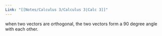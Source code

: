 ```yaml
---
Link: "[[Notes/Calculus 3/Calculus 3|Calc 3]]"
---
```

when two vectors are orthogonal, the two vectors form a 90 degree angle with each other.